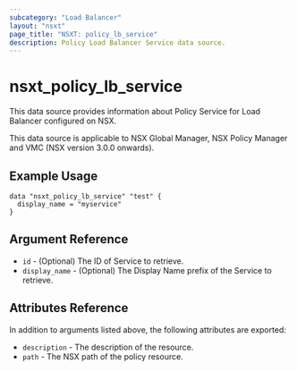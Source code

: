 ```yaml
---
subcategory: "Load Balancer"
layout: "nsxt"
page_title: "NSXT: policy_lb_service"
description: Policy Load Balancer Service data source.
---
```


# nsxt_policy_lb_service

This data source provides information about Policy Service for Load Balancer configured on NSX.

This data source is applicable to NSX Global Manager, NSX Policy Manager and VMC (NSX version 3.0.0 onwards).

## Example Usage

```hcl
data "nsxt_policy_lb_service" "test" {
  display_name = "myservice"
}
```

## Argument Reference

* `id` - (Optional) The ID of Service to retrieve.
* `display_name` - (Optional) The Display Name prefix of the Service to retrieve.

## Attributes Reference

In addition to arguments listed above, the following attributes are exported:

* `description` - The description of the resource.
* `path` - The NSX path of the policy resource.
